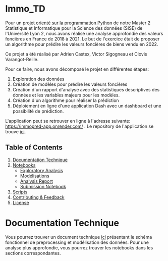 # Immo_TD

Pour un [projet orienté sur la programmation Python](https://github.com/asardell/M2-SISE-2023/blob/main/Roadmap.pdf) de notre Master 2 Statistique et Informatique pour la Science des données (SISE) de l'Université Lyon 2, nous avons réalisé une analyse approfondie des valeurs foncières en France de 2018 à 2021. Le but de l'exercice était de proposer un algorithme pour prédire les valeurs foncières de biens vendu en 2022. 

Ce projet a été réalisé par Adrien Castex, Victor Sigogneau et Clovis Varangot-Reille. 

Pour ce faire, nous avons décomposé le projet en différentes étapes: 
1. Exploration des données
2. Création de modèles pour prédire les valeurs foncières
3. Création d'un rapport d'analyse avec des statistiques descriptives des données et les variables majeurs pour les modèles.
4. Création d'un algorithme pour réaliser la prédiction
5. Déploiement en ligne d'une application Dash avec un dashboard et une possibilité de prédiction.

L'application peut se retrouver en ligne à l'adresse suivante: https://immopred-app.onrender.com/ . Le repository de l'application se trouve [ici](https://github.com/cvarrei/repo_test). 


## Table of Contents
1. [Documentation Technique](#documentation)
4. [Notebooks](#notebooks)
   - [Exploratory Analysis](#exploratory-analysis)
   - [Modélisations](#local-modelisation)
   - [Analysis Report](#analysis-report)
   - [Submission Notebook](#submission-notebook)
5. [Scripts](#scripts)
6. [Contributing & Feedback](#contributing--feedback)
7. [License](#license)

# Documentation Technique

Vous pourrez trouver un document technique [ici](https://github.com/cvarrei/immo_TD/blob/main/documentation_technique.pdf) présentant le schéma fonctionnel de preprocessing et modélisation des données. Pour une analyse plus approfondie, vous pourrez trouver les notebooks dans les sections correspondantes.

